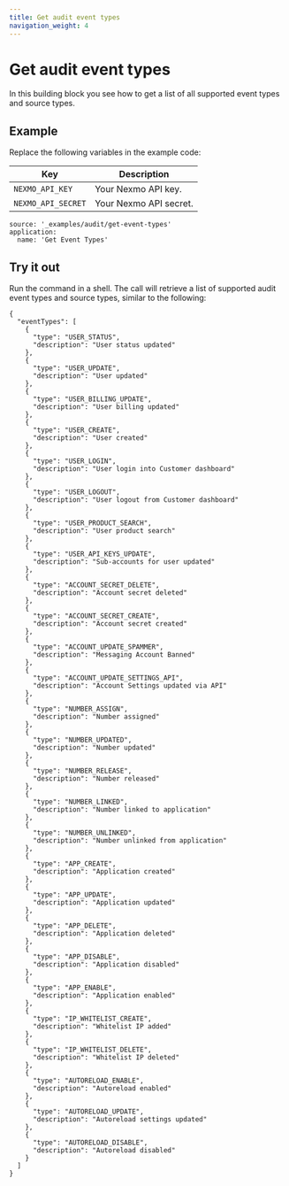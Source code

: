 ```yaml
---
title: Get audit event types
navigation_weight: 4
---
```


# Get audit event types

In this building block you see how to get a list of all supported event types and source types.

## Example

Replace the following variables in the example code:

Key | Description
-- | --
`NEXMO_API_KEY` | Your Nexmo API key.
`NEXMO_API_SECRET` | Your Nexmo API secret.

```building_blocks
source: '_examples/audit/get-event-types'
application:
  name: 'Get Event Types'
```

## Try it out

Run the command in a shell. The call will retrieve a list of supported audit event types and source types, similar to the following:

```
{
  "eventTypes": [
    {
      "type": "USER_STATUS",
      "description": "User status updated"
    },
    {
      "type": "USER_UPDATE",
      "description": "User updated"
    },
    {
      "type": "USER_BILLING_UPDATE",
      "description": "User billing updated"
    },
    {
      "type": "USER_CREATE",
      "description": "User created"
    },
    {
      "type": "USER_LOGIN",
      "description": "User login into Customer dashboard"
    },
    {
      "type": "USER_LOGOUT",
      "description": "User logout from Customer dashboard"
    },
    {
      "type": "USER_PRODUCT_SEARCH",
      "description": "User product search"
    },
    {
      "type": "USER_API_KEYS_UPDATE",
      "description": "Sub-accounts for user updated"
    },
    {
      "type": "ACCOUNT_SECRET_DELETE",
      "description": "Account secret deleted"
    },
    {
      "type": "ACCOUNT_SECRET_CREATE",
      "description": "Account secret created"
    },
    {
      "type": "ACCOUNT_UPDATE_SPAMMER",
      "description": "Messaging Account Banned"
    },
    {
      "type": "ACCOUNT_UPDATE_SETTINGS_API",
      "description": "Account Settings updated via API"
    },
    {
      "type": "NUMBER_ASSIGN",
      "description": "Number assigned"
    },
    {
      "type": "NUMBER_UPDATED",
      "description": "Number updated"
    },
    {
      "type": "NUMBER_RELEASE",
      "description": "Number released"
    },
    {
      "type": "NUMBER_LINKED",
      "description": "Number linked to application"
    },
    {
      "type": "NUMBER_UNLINKED",
      "description": "Number unlinked from application"
    },
    {
      "type": "APP_CREATE",
      "description": "Application created"
    },
    {
      "type": "APP_UPDATE",
      "description": "Application updated"
    },
    {
      "type": "APP_DELETE",
      "description": "Application deleted"
    },
    {
      "type": "APP_DISABLE",
      "description": "Application disabled"
    },
    {
      "type": "APP_ENABLE",
      "description": "Application enabled"
    },
    {
      "type": "IP_WHITELIST_CREATE",
      "description": "Whitelist IP added"
    },
    {
      "type": "IP_WHITELIST_DELETE",
      "description": "Whitelist IP deleted"
    },
    {
      "type": "AUTORELOAD_ENABLE",
      "description": "Autoreload enabled"
    },
    {
      "type": "AUTORELOAD_UPDATE",
      "description": "Autoreload settings updated"
    },
    {
      "type": "AUTORELOAD_DISABLE",
      "description": "Autoreload disabled"
    }
  ]
}
```
